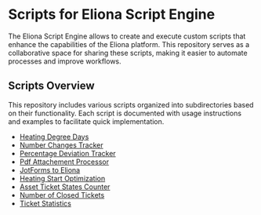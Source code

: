 # Scripts for Eliona Script Engine

The Eliona Script Engine allows to create and execute custom scripts that enhance the capabilities of the Eliona platform. This repository serves as a collaborative space for sharing these scripts, making it easier to automate processes and improve workflows.

## Scripts Overview
This repository includes various scripts organized into subdirectories based on their functionality. Each script is documented with usage instructions and examples to facilitate quick implementation.

- [Heating Degree Days](./heating_degree_days)
- [Number Changes Tracker](./number_changes_tracker)
- [Percentage Deviation Tracker](./percentage_deviation_tracker)
- [Pdf Attachement Processor](./pdf_attachement_processor)
- [JotForms to Eliona](./JotForms_to_Eliona)
- [Heating Start Optimization](./heating_start_optimization)
- [Asset Ticket States Counter](./ticketing_scripts/asset_ticket_states_counter)
- [Number of Closed Tickets](./ticketing_scripts/number_of_closed_tickets)
- [Ticket Statistics](./ticketing_scripts/ticket_statistics/)